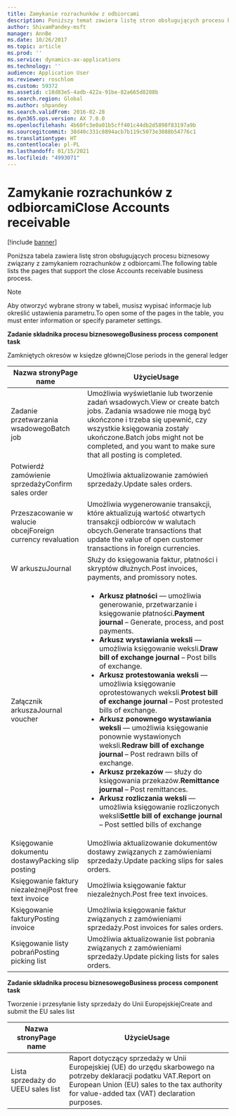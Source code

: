 ```yaml
---
title: Zamykanie rozrachunków z odbiorcami
description: Poniższy temat zawiera listę stron obsługujących procesu biznesowy związany z zamykaniem rozrachunków z odbiorcami.
author: ShivamPandey-msft
manager: AnnBe
ms.date: 10/26/2017
ms.topic: article
ms.prod: ''
ms.service: dynamics-ax-applications
ms.technology: ''
audience: Application User
ms.reviewer: roschlom
ms.custom: 59372
ms.assetid: c18d83e5-4adb-422a-91be-82a665d8288b
ms.search.region: Global
ms.author: shpandey
ms.search.validFrom: 2016-02-28
ms.dyn365.ops.version: AX 7.0.0
ms.openlocfilehash: 4b60fc3e0a01b5cff401c44db2d5898f83197a9b
ms.sourcegitcommit: 38d40c331c8894acb7b119c5073e3088b54776c1
ms.translationtype: HT
ms.contentlocale: pl-PL
ms.lasthandoff: 01/15/2021
ms.locfileid: "4993071"
---
```

# <a name="close-accounts-receivable"></a><span data-ttu-id="87ad6-103">Zamykanie rozrachunków z odbiorcami</span><span class="sxs-lookup"><span data-stu-id="87ad6-103">Close Accounts receivable</span></span>

[!include [banner](../includes/banner.md)]

<span data-ttu-id="87ad6-104">Poniższa tabela zawiera listę stron obsługujących procesu biznesowy związany z zamykaniem rozrachunków z odbiorcami.</span><span class="sxs-lookup"><span data-stu-id="87ad6-104">The following table lists the pages that support the close Accounts receivable business process.</span></span>

> [!NOTE] 
> <span data-ttu-id="87ad6-105">Aby otworzyć wybrane strony w tabeli, musisz wypisać informacje lub określić ustawienia parametru.</span><span class="sxs-lookup"><span data-stu-id="87ad6-105">To open some of the pages in the table, you must enter information or specify parameter settings.</span></span>

<span data-ttu-id="87ad6-106">**Zadanie składnika procesu biznesowego**</span><span class="sxs-lookup"><span data-stu-id="87ad6-106">**Business process component task**</span></span>                   

<span data-ttu-id="87ad6-107">Zamkniętych okresów w księdze głównej</span><span class="sxs-lookup"><span data-stu-id="87ad6-107">Close periods in the general ledger</span></span>

| <span data-ttu-id="87ad6-108">Nazwa strony</span><span class="sxs-lookup"><span data-stu-id="87ad6-108">Page name</span></span>                            | <span data-ttu-id="87ad6-109">Użycie</span><span class="sxs-lookup"><span data-stu-id="87ad6-109">Usage</span></span>                                                                                      |
|--------------------------------------|--------------------------------------------------------------------------------------------|
|<span data-ttu-id="87ad6-110">Zadanie przetwarzania wsadowego</span><span class="sxs-lookup"><span data-stu-id="87ad6-110">Batch job</span></span>                             | <span data-ttu-id="87ad6-111">Umożliwia wyświetlanie lub tworzenie zadań wsadowych.</span><span class="sxs-lookup"><span data-stu-id="87ad6-111">View or create batch jobs.</span></span> <span data-ttu-id="87ad6-112">Zadania wsadowe nie mogą być ukończone i trzeba się upewnić, czy wszystkie księgowania zostały ukończone.</span><span class="sxs-lookup"><span data-stu-id="87ad6-112">Batch jobs might not be completed, and you want to make sure that all posting is completed.</span></span>                                                                                                               |
|<span data-ttu-id="87ad6-113">Potwierdź zamówienie sprzedaży</span><span class="sxs-lookup"><span data-stu-id="87ad6-113">Confirm sales order</span></span>                   | <span data-ttu-id="87ad6-114">Umożliwia aktualizowanie zamówień sprzedaży.</span><span class="sxs-lookup"><span data-stu-id="87ad6-114">Update sales orders.</span></span>                                                                       |
|<span data-ttu-id="87ad6-115">Przeszacowanie w walucie obcej</span><span class="sxs-lookup"><span data-stu-id="87ad6-115">Foreign currency revaluation</span></span>          | <span data-ttu-id="87ad6-116">Umożliwia wygenerowanie transakcji, które aktualizują wartość otwartych transakcji odbiorców w walutach obcych.</span><span class="sxs-lookup"><span data-stu-id="87ad6-116">Generate transactions that update the value of open customer transactions in foreign currencies.</span></span>                                                                                                                         |
| <span data-ttu-id="87ad6-117">W arkuszu</span><span class="sxs-lookup"><span data-stu-id="87ad6-117">Journal</span></span>                              | <span data-ttu-id="87ad6-118">Służy do księgowania faktur, płatności i skryptów dłużnych.</span><span class="sxs-lookup"><span data-stu-id="87ad6-118">Post invoices, payments, and promissory notes.</span></span>                                             |
| <span data-ttu-id="87ad6-119">Załącznik arkusza</span><span class="sxs-lookup"><span data-stu-id="87ad6-119">Journal voucher</span></span>                      |<ul><li><span data-ttu-id="87ad6-120">**Arkusz płatności** — umożliwia generowanie, przetwarzanie i księgowanie płatności.</span><span class="sxs-lookup"><span data-stu-id="87ad6-120">**Payment journal** – Generate, process, and post payments.</span></span></li><li><span data-ttu-id="87ad6-121">**Arkusz wystawiania weksli** — umożliwia księgowanie weksli.</span><span class="sxs-lookup"><span data-stu-id="87ad6-121">**Draw bill of exchange journal** – Post bills of exchange.</span></span></li><li><span data-ttu-id="87ad6-122">**Arkusz protestowania weksli** — umożliwia księgowanie oprotestowanych weksli.</span><span class="sxs-lookup"><span data-stu-id="87ad6-122">**Protest bill of exchange journal** – Post protested bills of exchange.</span></span></li><li><span data-ttu-id="87ad6-123">**Arkusz ponownego wystawiania weksli** — umożliwia księgowanie ponownie wystawionych weksli.</span><span class="sxs-lookup"><span data-stu-id="87ad6-123">**Redraw bill of exchange journal** – Post redrawn bills of exchange.</span></span></li><li><span data-ttu-id="87ad6-124">**Arkusz przekazów** — służy do księgowania przekazów.</span><span class="sxs-lookup"><span data-stu-id="87ad6-124">**Remittance journal** – Post remittances.</span></span></li><li><span data-ttu-id="87ad6-125">**Arkusz rozliczania weksli** — umożliwia księgowanie rozliczonych weksli</span><span class="sxs-lookup"><span data-stu-id="87ad6-125">**Settle bill of exchange journal** – Post settled bills of exchange</span></span></li></ul>                   |
| <span data-ttu-id="87ad6-126">Księgowanie dokumentu dostawy</span><span class="sxs-lookup"><span data-stu-id="87ad6-126">Packing slip posting</span></span>                 | <span data-ttu-id="87ad6-127">Umożliwia aktualizowanie dokumentów dostawy związanych z zamówieniami sprzedaży.</span><span class="sxs-lookup"><span data-stu-id="87ad6-127">Update packing slips for sales orders.</span></span>                                                     |
| <span data-ttu-id="87ad6-128">Księgowanie faktury niezależnej</span><span class="sxs-lookup"><span data-stu-id="87ad6-128">Post free text invoice</span></span>               | <span data-ttu-id="87ad6-129">Umożliwia księgowanie faktur niezależnych.</span><span class="sxs-lookup"><span data-stu-id="87ad6-129">Post free text invoices.</span></span>                                                                   |
| <span data-ttu-id="87ad6-130">Księgowanie faktury</span><span class="sxs-lookup"><span data-stu-id="87ad6-130">Posting invoice</span></span>                      | <span data-ttu-id="87ad6-131">Umożliwia księgowanie faktur związanych z zamówieniami sprzedaży.</span><span class="sxs-lookup"><span data-stu-id="87ad6-131">Post invoices for sales orders.</span></span>                                                            |
| <span data-ttu-id="87ad6-132">Księgowanie listy pobrań</span><span class="sxs-lookup"><span data-stu-id="87ad6-132">Posting picking list</span></span>                 |<span data-ttu-id="87ad6-133">Umożliwia aktualizowanie list pobrania związanych z zamówieniami sprzedaży.</span><span class="sxs-lookup"><span data-stu-id="87ad6-133">Update picking lists for sales orders.</span></span>                                                      |

<span data-ttu-id="87ad6-134">**Zadanie składnika procesu biznesowego**</span><span class="sxs-lookup"><span data-stu-id="87ad6-134">**Business process component task**</span></span>   

<span data-ttu-id="87ad6-135">Tworzenie i przesyłanie listy sprzedaży do Unii Europejskiej</span><span class="sxs-lookup"><span data-stu-id="87ad6-135">Create and submit the EU sales list</span></span>

| <span data-ttu-id="87ad6-136">Nazwa strony</span><span class="sxs-lookup"><span data-stu-id="87ad6-136">Page name</span></span>                            | <span data-ttu-id="87ad6-137">Użycie</span><span class="sxs-lookup"><span data-stu-id="87ad6-137">Usage</span></span>                                                                                      |
|--------------------------------------|--------------------------------------------------------------------------------------------|
|<span data-ttu-id="87ad6-138">Lista sprzedaży do UE</span><span class="sxs-lookup"><span data-stu-id="87ad6-138">EU sales list</span></span>                         | <span data-ttu-id="87ad6-139">Raport dotyczący sprzedaży w Unii Europejskiej (UE) do urzędu skarbowego na potrzeby deklaracji podatku VAT.</span><span class="sxs-lookup"><span data-stu-id="87ad6-139">Report on European Union (EU) sales to the tax authority for value-added tax (VAT) declaration purposes.</span></span>                                                                                                                           |






